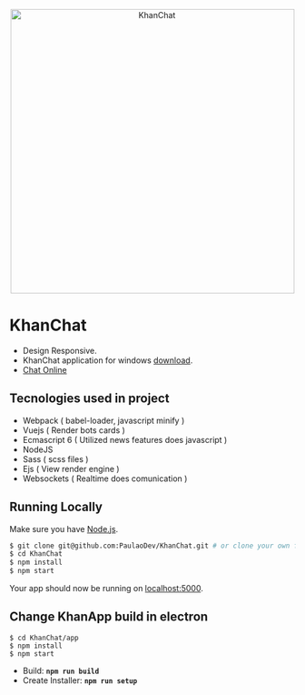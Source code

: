 <p align="center"><img src="https://i.imgur.com/pQmDgjB.png" alt="KhanChat" width="500px"/></p>


# KhanChat

- Design Responsive.
- KhanChat application for windows [download](#).
- <a href="https://bit.ly/khanchat" target="_blank">Chat Online</a>

## Tecnologies used in project

- Webpack ( babel-loader, javascript minify )
- Vuejs ( Render bots cards )
- Ecmascript 6 ( Utilized news features does javascript )
- NodeJS
- Sass ( scss files )
- Ejs ( View render engine )
- Websockets ( Realtime does comunication )

## Running Locally

Make sure you have [Node.js](http://nodejs.org/).

```sh
$ git clone git@github.com:PaulaoDev/KhanChat.git # or clone your own fork
$ cd KhanChat
$ npm install
$ npm start
```

Your app should now be running on [localhost:5000](http://localhost:5000/).

## Change KhanApp build in electron

```
$ cd KhanChat/app
$ npm install
$ npm start
```

- Build: **`npm run build`**
- Create Installer: **`npm run setup`**
